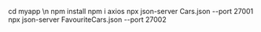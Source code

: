 cd myapp \n
npm install
npm i axios
npx json-server Cars.json --port 27001
npx json-server FavouriteCars.json --port 27002

